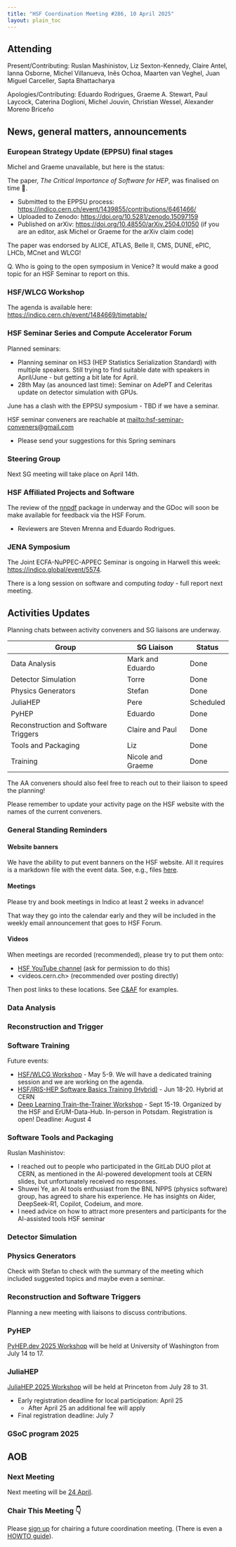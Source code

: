 ```yaml
---
title: "HSF Coordination Meeting #286, 10 April 2025"
layout: plain_toc
---
```


## Attending

Present/Contributing: Ruslan Mashinistov, Liz Sexton-Kennedy, Claire Antel, Ianna Osborne, Michel Villanueva, Inês Ochoa, Maarten van Veghel, Juan Miguel Carceller, Sapta Bhattacharya

Apologies/Contributing: Eduardo Rodrigues, Graeme A. Stewart, Paul Laycock, Caterina Doglioni, Michel Jouvin, Christian Wessel, Alexander Moreno Briceño 


## News, general matters, announcements

### European Strategy Update (EPPSU) final stages

Michel and Graeme unavailable, but here is the status:

The paper, *The Critical Importance of Software for HEP*, was finalised on time 👏.

- Submitted to the EPPSU process: <https://indico.cern.ch/event/1439855/contributions/6461466/>
- Uploaded to Zenodo: <https://doi.org/10.5281/zenodo.15097159>
- Published on arXiv: <https://doi.org/10.48550/arXiv.2504.01050> (if you are an editor, ask Michel or Graeme for the arXiv claim code)

The paper was endorsed by ALICE, ATLAS, Belle II, CMS, DUNE, ePIC, LHCb, MCnet and WLCG!

Q. Who is going to the open symposium in Venice? It would make a good topic for an HSF Seminar to report on this.

### HSF/WLCG Workshop

The agenda is available here: <https://indico.cern.ch/event/1484669/timetable/>
### HSF Seminar Series and Compute Accelerator Forum

Planned seminars:

- Planning seminar on HS3 (HEP Statistics Serialization Standard) with multiple speakers. Still trying to find suitable date with speakers in April/June - but getting a bit late for April.
- 28th May (as anounced last time): Seminar on AdePT and Celeritas update on detector simulation with GPUs.

June has a clash with the EPPSU symposium - TBD if we have a seminar.

HSF seminar conveners are reachable at <mailto:hsf-seminar-conveners@gmail.com>

* Please send your suggestions for this Spring seminars

### Steering Group

Next SG meeting will take place on April 14th.

### HSF Affiliated Projects and Software

The review of the [nnpdf](https://github.com/NNPDF/nnpdf) package in underway and the GDoc will soon be make available for feedback via the HSF Forum.
- Reviewers are Steven Mrenna and Eduardo Rodrigues.

### JENA Symposium

The Joint ECFA-NuPPEC-APPEC Seminar is ongoing in Harwell this week: <https://indico.global/event/5574>.

There is a long session on software and computing *today* - full report next meeting.

## Activities Updates

Planning chats between activity conveners and SG liaisons are underway.

| Group                                | SG Liaison        | Status
| ------------------------------------ | ----------------- | ----------|
| Data Analysis                        | Mark and Eduardo  | Done      |
| Detector Simulation                  | Torre             | Done      |
| Physics Generators                   | Stefan            |  Done |
| JuliaHEP                             | Pere              | Scheduled |
| PyHEP                                | Eduardo           | Done
| Reconstruction and Software Triggers | Claire and Paul   | Done      |
| Tools and Packaging                  | Liz               | Done      |
| Training                             | Nicole and Graeme | Done      |

The AA conveners should also feel free to reach out to their liaison to speed the planning!

Please remember to update your activity page on the HSF website with the names of the current conveners.

### General Standing Reminders

#### Website banners

We have the ability to put event banners on the HSF website. All it requires is a markdown file with the event data. See, e.g., files [here](https://github.com/HSF/hsf.github.io/tree/main/announcements/_posts/2023).

#### Meetings

Please try and book meetings in Indico at least 2 weeks in advance!

That way they go into the calendar early and they will be included in the weekly email announcement that goes to HSF Forum.

#### Videos

When meetings are recorded (recommended), please try to put them onto:

- [HSF YouTube channel](https://www.youtube.com/c/HEPSoftwareFoundation) (ask for permission to do this)
- <videos.cern.ch> (recommended over posting directly)

Then post links to these locations. See [C&AF](https://indico.cern.ch/category/12741/) for examples.

### Data Analysis
### Reconstruction and Trigger
### Software Training

Future events:

- [HSF/WLCG Workshop](https://indico.cern.ch/event/1484669/) - May 5-9. We will have a dedicated training session and we are working on the agenda.
- [HSF/IRIS-HEP Software Basics Training (Hybrid)](https://indico.cern.ch/event/1516608/) - Jun 18-20. Hybrid at CERN
- [Deep Learning Train-the-Trainer Workshop](https://indico.desy.de/event/47263/) - Sept 15-19. Organized by the HSF and ErUM-Data-Hub. In-person in Potsdam. Registration is open! Deadline: August 4

### Software Tools and Packaging

Ruslan Mashinistov:

- I reached out to people who participated in the GitLab DUO pilot at CERN, as mentioned in the AI-powered development tools at CERN slides, but unfortunately received no responses.
- Shuwei Ye, an AI tools enthusiast from the BNL NPPS (physics software) group, has agreed to share his experience. He has insights on Aider, DeepSeek-R1, Copilot, Codeium, and more. 
- I need advice on how to attract more presenters and participants for the AI-assisted tools HSF seminar


### Detector Simulation


### Physics Generators
Check with Stefan to check with the summary of the meeting which included suggested topics and maybe even a seminar.

### Reconstruction and Software Triggers
Planning a new meeting with liaisons to discuss contributions.

### PyHEP
[PyHEP.dev 2025 Workshop](https://indico.cern.ch/event/1515852/) will be held at University of Washington from July 14 to 17.

### JuliaHEP

[JuliaHEP 2025 Workshop](https://indico.cern.ch/event/1488852/) will be held at Princeton from July 28 to 31.
- Early registration deadline for local participation: April 25
    - After April 25 an additional fee will apply
- Final registration deadline: July 7 

### GSoC program 2025


## AOB

### Next Meeting

Next meeting will be [24 April](https://indico.cern.ch/event/1477075/).

### Chair This Meeting 👇

Please [sign up](https://docs.google.com/spreadsheets/d/1Z1Z4payCpieOLiVFcC6y9j-KCj71u6xX232LHUgIHfI/edit) for chairing a future coordination meeting. (There is even a [HOWTO guide](https://hepsoftwarefoundation.org/organization/running-meetings.html)).


[def]: ttps://indico.cern.ch/event/1484669/timetable
